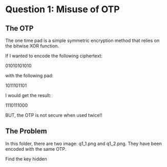 # Question 1: Misuse of OTP

## The OTP

The one time pad is a simple symmetric encryption method that relies on the bitwise XOR function.

If I wanted to encode the following ciphertext:

01010101010

with the following pad:

1011101101

I would get the result:

1110111000

BUT, the OTP is not secure when used twice!!

## The Problem

In this folder, there are two image: q1_1.png and q1_2.png. They have been encoded with the same OTP.

Find the key hidden
